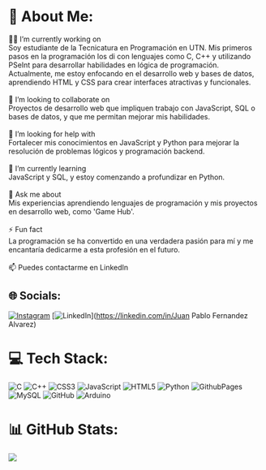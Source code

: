 # 💫 About Me:
👨‍💻 I’m currently working on<br>Soy estudiante de la Tecnicatura en Programación en UTN. Mis primeros pasos en la programación los di con lenguajes como C, C++ y utilizando PSeInt para desarrollar habilidades en lógica de programación. Actualmente, me estoy enfocando en el desarrollo web y bases de datos, aprendiendo HTML y CSS para crear interfaces atractivas y funcionales.<br><br>👥 I’m looking to collaborate on<br>Proyectos de desarrollo web que impliquen trabajo con JavaScript, SQL o bases de datos, y que me permitan mejorar mis habilidades.<br><br>🤝 I’m looking for help with<br>Fortalecer mis conocimientos en JavaScript y Python para mejorar la resolución de problemas lógicos y programación backend.<br><br>🌱 I’m currently learning<br>JavaScript y SQL, y estoy comenzando a profundizar en Python.<br><br>💬 Ask me about<br>Mis experiencias aprendiendo lenguajes de programación y mis proyectos en desarrollo web, como 'Game Hub'.<br><br>⚡ Fun fact<br>La programación se ha convertido en una verdadera pasión para mí y me encantaría dedicarme a esta profesión en el futuro.<br><br>📫 Puedes contactarme en LinkedIn


## 🌐 Socials:
[![Instagram](https://img.shields.io/badge/Instagram-%23E4405F.svg?logo=Instagram&logoColor=white)](https://instagram.com/juampi.fdez) [![LinkedIn](https://img.shields.io/badge/LinkedIn-%230077B5.svg?logo=linkedin&logoColor=white)](https://linkedin.com/in/Juan Pablo Fernandez Alvarez) 

# 💻 Tech Stack:
![C](https://img.shields.io/badge/c-%2300599C.svg?style=for-the-badge&logo=c&logoColor=white) ![C++](https://img.shields.io/badge/c++-%2300599C.svg?style=for-the-badge&logo=c%2B%2B&logoColor=white) ![CSS3](https://img.shields.io/badge/css3-%231572B6.svg?style=for-the-badge&logo=css3&logoColor=white) ![JavaScript](https://img.shields.io/badge/javascript-%23323330.svg?style=for-the-badge&logo=javascript&logoColor=%23F7DF1E) ![HTML5](https://img.shields.io/badge/html5-%23E34F26.svg?style=for-the-badge&logo=html5&logoColor=white) ![Python](https://img.shields.io/badge/python-3670A0?style=for-the-badge&logo=python&logoColor=ffdd54) ![GithubPages](https://img.shields.io/badge/github%20pages-121013?style=for-the-badge&logo=github&logoColor=white) ![MySQL](https://img.shields.io/badge/mysql-4479A1.svg?style=for-the-badge&logo=mysql&logoColor=white) ![GitHub](https://img.shields.io/badge/github-%23121011.svg?style=for-the-badge&logo=github&logoColor=white) ![Arduino](https://img.shields.io/badge/-Arduino-00979D?style=for-the-badge&logo=Arduino&logoColor=white)
# 📊 GitHub Stats:
![](https://github-readme-streak-stats.herokuapp.com/?user=JuanPabloFernandezAlvarez&theme=prussian&hide_border=false)<br/>


<!-- Proudly created with GPRM ( https://gprm.itsvg.in ) -->
